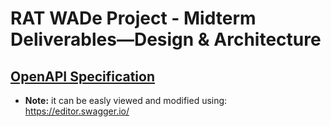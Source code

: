 # RAT WADe Project - Midterm Deliverables—Design & Architecture

## [OpenAPI Specification](https://github.com/Kropius/WADe-project/documentation/openapi.yaml)
- **Note:** it can be easly viewed and modified using: https://editor.swagger.io/